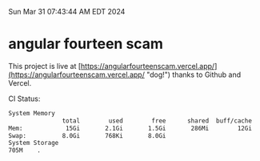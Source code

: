 Sun Mar 31 07:43:44 AM EDT 2024

# angular fourteen scam


This project is live at [https://angularfourteenscam.vercel.app/](https://angularfourteenscam.vercel.app/ "dog!") thanks to Github and Vercel.

CI Status: 

```bash
System Memory
               total        used        free      shared  buff/cache   available
Mem:            15Gi       2.1Gi       1.5Gi       286Mi        12Gi        13Gi
Swap:          8.0Gi       768Ki       8.0Gi
System Storage
705M	.
